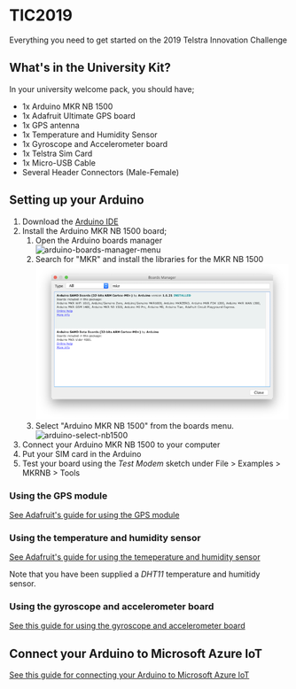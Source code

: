 # TIC2019
Everything you need to get started on the 2019 Telstra Innovation Challenge


## What's in the University Kit?

In your university welcome pack, you should have;
- 1x Arduino MKR NB 1500
- 1x Adafruit Ultimate GPS board 
- 1x GPS antenna
- 1x Temperature and Humidity Sensor
- 1x Gyroscope and Accelerometer board
- 1x Telstra Sim Card
- 1x Micro-USB Cable
- Several Header Connectors (Male-Female) 


## Setting up your Arduino

1. Download the [Arduino IDE](arduino.cc)
1. Install the Arduino MKR NB 1500 board;
    1. Open the Arduino boards manager  
    ![arduino-boards-manager-menu]
    1. Search for "MKR" and install the libraries for the MKR NB 1500  
    ![arduino-boards-manager-window]
    1. Select "Arduino MKR NB 1500" from the boards menu.  
    ![arduino-select-nb1500]
1. Connect your Arduino MKR NB 1500 to your computer
1. Put your SIM card in the Arduino
1. Test your board using the _Test Modem_ sketch under File > Examples > MKRNB > Tools


### Using the GPS module

[See Adafruit's guide for using the GPS module](https://learn.adafruit.com/adafruit-ultimate-gps/arduino-wiring)


### Using the temperature and humidity sensor

[See Adafruit's guide for using the temeperature and humidity sensor](https://learn.adafruit.com/dht/using-a-dhtxx-sensor)

Note that you have been supplied a *DHT11* temperature and humitidy sensor.


### Using the gyroscope and accelerometer board

[See this guide for using the gyroscope and accelerometer board](https://electrosome.com/interfacing-mpu-6050-gy-521-arduino-uno/)


## Connect your Arduino to Microsoft Azure IoT

[See this guide for connecting your Arduino to Microsoft Azure IoT](https://github.com/telstra/TIC2019-Azure-Guide)



[arduino-boards-manager-menu]: images/arduino-boards-manager-menu.png "Open the boards manager window"
[arduino-boards-manager-window]: images/arduino-boards-manager-window.png "Download the libraries for the MKR NB1500"
[arduino-select-nb1500]: images/arduino-select-nb1500.png "Select the MKR NB 1500 board"